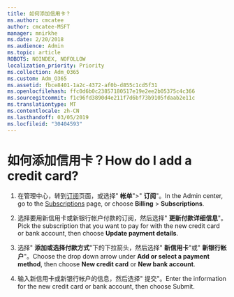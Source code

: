 ```yaml
---
title: 如何添加信用卡？
ms.author: cmcatee
author: cmcatee-MSFT
manager: mnirkhe
ms.date: 2/20/2018
ms.audience: Admin
ms.topic: article
ROBOTS: NOINDEX, NOFOLLOW
localization_priority: Priority
ms.collection: Adm_O365
ms.custom: Adm_O365
ms.assetid: fbce8401-1a2c-4372-af0b-d855c1cd5f31
ms.openlocfilehash: ffc0d6b0c23857180517e19e2ee2b05375c4c366
ms.sourcegitcommit: f1c96fd3890d4e211f7d6bf73b9105fdaab2e11c
ms.translationtype: MT
ms.contentlocale: zh-CN
ms.lasthandoff: 03/05/2019
ms.locfileid: "30404593"
---
```

# <a name="how-do-i-add-a-credit-card"></a><span data-ttu-id="c0ef2-102">如何添加信用卡？</span><span class="sxs-lookup"><span data-stu-id="c0ef2-102">How do I add a credit card?</span></span>

1. <span data-ttu-id="c0ef2-103">在管理中心，转到[订阅](https://go.microsoft.com/fwlink/p/?linkid=842054)页面，或选择" **帐单**"\>" **订阅**"。</span><span class="sxs-lookup"><span data-stu-id="c0ef2-103">In the Admin center, go to the [Subscriptions](https://go.microsoft.com/fwlink/p/?linkid=842054) page, or choose **Billing** \> **Subscriptions**.</span></span>
    
2. <span data-ttu-id="c0ef2-104">选择要用新信用卡或新银行帐户付款的订阅，然后选择" **更新付款详细信息**"。</span><span class="sxs-lookup"><span data-stu-id="c0ef2-104">Pick the subscription that you want to pay for with the new credit card or bank account, then choose **Update payment details**.</span></span>
    
3. <span data-ttu-id="c0ef2-105">选择" **添加或选择付款方式**"下的下拉箭头，然后选择" **新信用卡**"或" **新银行帐户**"。</span><span class="sxs-lookup"><span data-stu-id="c0ef2-105">Choose the drop down arrow under **Add or select a payment method**, then choose **New credit card** or **New bank account**.</span></span>
    
4. <span data-ttu-id="c0ef2-106">输入新信用卡或新银行帐户的信息，然后选择" 提交"。</span><span class="sxs-lookup"><span data-stu-id="c0ef2-106">Enter the information for the new credit card or bank account, then choose Submit.</span></span>
    

